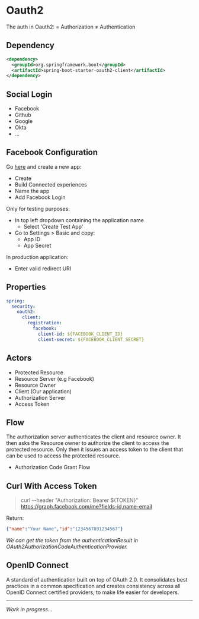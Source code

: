 # Oauth2
The auth in Oauth2:
= Authorization
≠ Authentication

## Dependency
```xml
<dependency>
  <groupId>org.springframework.boot</groupId>
  <artifactId>spring-boot-starter-oauth2-client</artifactId>
</dependency>
```

## Social Login
- Facebook
- Github
- Google
- Okta
- ...

## Facebook Configuration
Go [here](https://developers.facebook.com/) and create a new app:
- Create
- Build Connected experiences
- Name the app
- Add Facebook Login

Only for testing purposes: 
- In top left dropdown containing the application name
  - Select 'Create Test App'
- Go to Settings > Basic and copy:
  - App ID
  - App Secret

In production application:
- Enter valid redirect URI

## Properties

```yaml
spring:
  security:
    oauth2:
      client:
        registration:
          facebook:
            client-id: ${FACEBOOK_CLIENT_ID}
            client-secret: ${FACEBOOK_CLIENT_SECRET}
```

## Actors

- Protected Resource
- Resource Server (e.g Facebook)
- Resource Owner
- Client (Our application)
- Authorization Server
- Access Token

## Flow

The authorization server authenticates the client and resource owner.
It then asks the Resource owner to authorize the client to access the protected resource.
Only then it issues an access token to the client that can be used to access the protected resource.

- Authorization Code Grant Flow

## Curl With Access Token

> curl --header "Authorization: Bearer ${TOKEN}" https://graph.facebook.com/me?fields-id,name-email

Return:
```json
{"name":"Your Name","id":"1234567891234567"}
```

*We can get the token from the authenticationResult in OAuth2AuthorizationCodeAuthenticationProvider.*

## OpenID Connect

A standard of authentication built on top of OAuth 2.0. It consolidates best practices in a common specification
and creates consistency across all OpenID Connect certified providers, to make life easier for developers.


---
*Work in progress...*